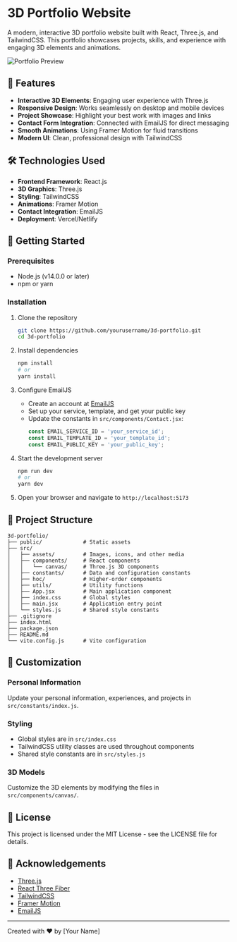 # 3D Portfolio Website

A modern, interactive 3D portfolio website built with React, Three.js, and TailwindCSS. This portfolio showcases projects, skills, and experience with engaging 3D elements and animations.

![Portfolio Preview](preview.png)

## 🌟 Features

- **Interactive 3D Elements**: Engaging user experience with Three.js
- **Responsive Design**: Works seamlessly on desktop and mobile devices
- **Project Showcase**: Highlight your best work with images and links
- **Contact Form Integration**: Connected with EmailJS for direct messaging
- **Smooth Animations**: Using Framer Motion for fluid transitions
- **Modern UI**: Clean, professional design with TailwindCSS

## 🛠️ Technologies Used

- **Frontend Framework**: React.js
- **3D Graphics**: Three.js
- **Styling**: TailwindCSS
- **Animations**: Framer Motion
- **Contact Integration**: EmailJS
- **Deployment**: Vercel/Netlify

## 🚀 Getting Started

### Prerequisites

- Node.js (v14.0.0 or later)
- npm or yarn

### Installation

1. Clone the repository
   ```bash
   git clone https://github.com/yourusername/3d-portfolio.git
   cd 3d-portfolio
   ```

2. Install dependencies
   ```bash
   npm install
   # or
   yarn install
   ```

3. Configure EmailJS
   - Create an account at [EmailJS](https://www.emailjs.com/)
   - Set up your service, template, and get your public key
   - Update the constants in `src/components/Contact.jsx`:
     ```javascript
     const EMAIL_SERVICE_ID = 'your_service_id';
     const EMAIL_TEMPLATE_ID = 'your_template_id';
     const EMAIL_PUBLIC_KEY = 'your_public_key';
     ```

4. Start the development server
   ```bash
   npm run dev
   # or
   yarn dev
   ```

5. Open your browser and navigate to `http://localhost:5173`

## 📁 Project Structure

```
3d-portfolio/
├── public/             # Static assets
├── src/
│   ├── assets/         # Images, icons, and other media
│   ├── components/     # React components
│   │   └── canvas/     # Three.js 3D components
│   ├── constants/      # Data and configuration constants
│   ├── hoc/            # Higher-order components
│   ├── utils/          # Utility functions
│   ├── App.jsx         # Main application component
│   ├── index.css       # Global styles
│   ├── main.jsx        # Application entry point
│   └── styles.js       # Shared style constants
├── .gitignore
├── index.html
├── package.json
├── README.md
└── vite.config.js      # Vite configuration
```

## 🔧 Customization

### Personal Information

Update your personal information, experiences, and projects in `src/constants/index.js`.

### Styling

- Global styles are in `src/index.css`
- TailwindCSS utility classes are used throughout components
- Shared style constants are in `src/styles.js`

### 3D Models

Customize the 3D elements by modifying the files in `src/components/canvas/`.

## 📝 License

This project is licensed under the MIT License - see the LICENSE file for details.

## 🙏 Acknowledgements

- [Three.js](https://threejs.org/)
- [React Three Fiber](https://github.com/pmndrs/react-three-fiber)
- [TailwindCSS](https://tailwindcss.com/)
- [Framer Motion](https://www.framer.com/motion/)
- [EmailJS](https://www.emailjs.com/)

---

Created with ❤️ by [Your Name]
